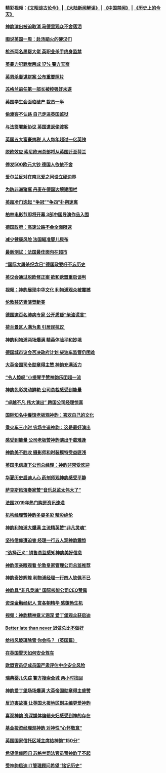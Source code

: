 #### 精彩视频：[《文昭谈古论今》](https://github.com/gfw-breaker/wenzhao) | [《大陆新闻解读》](https://github.com/gfw-breaker/ntdtv-comedy) | [《中国禁闻》](https://github.com/gfw-breaker/ntdtv-news) | [《历史上的今天》](https://github.com/gfw-breaker/today-in-history) 

#### [神韵演出被迫取消 马德里观众不舍落泪](../pages/nsc974/n11016854.md?t=02010630) 

#### [图说英国一周：赴汤蹈火的硬汉们](../pages/nsc974/n11016810.md?t=02010630) 

#### [枪杀两名黑帮大佬 英职业杀手终身监禁](../pages/nsc974/n11016799.md?t=02010630) 

#### [英暴力犯罪增两成 17% 警方无奈](../pages/nsc974/n11016787.md?t=02010630) 

#### [英男杀妻谋财案 公布重要照片](../pages/nsc974/n11016778.md?t=02010630) 

#### [苏格兰前任第一部长被控强奸未遂](../pages/nsc974/n11016772.md?t=02010630) 

#### [英国学生会面临破产 裁员一半](../pages/nsc974/n11016766.md?t=02010630) 

#### [偷渡客不认路 自己走进英国监狱](../pages/nsc974/n11016763.md?t=02010630) 

#### [与法签署新协议 英国遣返偷渡客](../pages/nsc974/n11016756.md?t=02010630) 

#### [英国五大富豪纳税 人人每年超过一亿英镑](../pages/nsc974/n11016706.md?t=02010630) 

#### [脱欧效应 索尼欧洲总部将从英国迁至荷兰](../pages/nsc974/n11015209.md?t=02010630) 

#### [停发500欧元大钞 德国人依依不舍](../pages/nsc974/n11015417.md?t=02010630) 

#### [爱尔兰反对在南北爱之间设立硬边界](../pages/nsc974/n11015382.md?t=02010630) 

#### [为防非洲猪瘟 丹麦在德国边境建围栏](../pages/nsc974/n11014368.md?t=02010630) 

#### [英超冷门迭起 “争冠”“争四”扑朔迷离](../pages/nsc974/n11014053.md?t=02010630) 

#### [柏林电影节即将开幕 3部中国导演作品入围](../pages/nsc974/n11013824.md?t=02010630) 

#### [德国政府：高速公路不会全面限速](../pages/nsc974/n11013841.md?t=02010630) 

#### [减少健康风险 法国瞄准婴儿尿布](../pages/nsc974/n11012630.md?t=02010630) 

#### [最新测试：法国最佳面包在超市](../pages/nsc974/n11012842.md?t=02010630) 

#### [“国际大屠杀纪念日”德国政要吁不忘历史](../pages/nsc974/n11012513.md?t=02010630) 

#### [英议会通过脱欧修正案 欲和欧盟重启谈判](../pages/nsc974/n11011622.md?t=02010630) 

#### [视频：神韵展现中华文化 利物浦观众被震撼](../pages/nsc974/n11011005.md?t=02010630) 

#### [伦敦慈济表演贺新春](../pages/nsc974/n11011139.md?t=02010630) 

#### [德国逾百名肺病专家 公开质疑“柴油谎言”](../pages/nsc974/n11010325.md?t=02010630) 

#### [荷兰景区人满为患 引居民抗议 ](../pages/nsc974/n11010747.md?t=02010630) 

#### [神韵利物浦两场爆满 精英体验平和妙境](../pages/nsc974/n11010417.md?t=02010630) 

#### [德国城市议会否决政府计划 柴油车监管仍困难](../pages/nsc974/n11010716.md?t=02010630) 

#### [大英帝国司令勋章得主赞 神韵充满活力](../pages/nsc974/n11009434.md?t=02010630) 

#### [“令人惊叹”小提琴手赞神韵乐团超一流](../pages/nsc974/n11009535.md?t=02010630) 

#### [神韵色彩灵动鲜艳 公司总裁感受到能量](../pages/nsc974/n11009391.md?t=02010630) 

#### [“卓越不凡 伟大演出” 跨国公司经理惊喜](../pages/nsc974/n11009359.md?t=02010630) 

#### [国际知名中餐馆老板观神韵：喜欢自己的文化](../pages/nsc974/n11009314.md?t=02010630) 

#### [乘火车三小时 农场主追神韵：这是最好演出](../pages/nsc974/n11009299.md?t=02010630) 

#### [感受到能量 公司老板赞神韵演出千载难逢](../pages/nsc974/n11009226.md?t=02010630) 

#### [神韵美不胜收 摄影师和时装模特受益匪浅](../pages/nsc974/n11009171.md?t=02010630) 

#### [英国电信旗下公司总经理：神韵非常受欢迎](../pages/nsc974/n11008992.md?t=02010630) 

#### [华夏历史启迪人心 药剂师观神韵感受平静](../pages/nsc974/n11007232.md?t=02010630) 

#### [萨克斯风演奏家赞“音乐总监太伟大了”](../pages/nsc974/n11007174.md?t=02010630) 

#### [法国2019年热门购房资讯速递](../pages/nsc974/n10947033.md?t=02010630) 

#### [机构经理赞神韵多姿多彩 精彩绝伦](../pages/nsc974/n11006484.md?t=02010630) 

#### [神韵利物浦大爆满 主流精英赞“非凡灵魂”](../pages/nsc974/n11006697.md?t=02010630) 

#### [坚持信仰遭迫害 经理一行五人观神韵震惊](../pages/nsc974/n11006523.md?t=02010630) 

#### [“选择正义” 销售总监感知神韵美好信息](../pages/nsc974/n11006437.md?t=02010630) 

#### [神韵须亲眼观看 伦敦皇家管理公司总监推荐](../pages/nsc974/n11006402.md?t=02010630) 

#### [神韵奇妙辉煌 利物浦经理一行四人钦佩不已](../pages/nsc974/n11006397.md?t=02010630) 

#### [神韵具“非凡灵魂” 国际核能公司CEO赞佩](../pages/nsc974/n11006353.md?t=02010630) 

#### [资深金融经纪人 赏各朝精华 感蓬勃生机](../pages/nsc974/n11006347.md?t=02010630) 

#### [视频：神韵精神意义涵深 爱丁堡观众获启迪](../pages/nsc974/n11004622.md?t=02010630) 

#### [Better late than never 迟做总比不做好](../pages/nsc974/n11004768.md?t=02010630) 

#### [给挡风玻璃除雪 你会吗？（英国篇）](../pages/nsc974/n11004765.md?t=02010630) 

#### [在英国雪天如何安全驾车](../pages/nsc974/n11004758.md?t=02010630) 

#### [欧盟官员促成员国严肃评估中企安全风险](../pages/nsc974/n11004719.md?t=02010630) 

#### [瑞典婴儿失踪 警方搜索全城 两小时找回](../pages/nsc974/n11004065.md?t=02010630) 

#### [神韵爱丁堡场场爆满 大英帝国勋章得主盛赞](../pages/nsc974/n11003114.md?t=02010630) 

#### [反迫害故事 让英国大报地区副主编更爱神韵](../pages/nsc974/n11003184.md?t=02010630) 

#### [喜观神韵 资深媒体编辑夫妇感受到神的存在](../pages/nsc974/n11003116.md?t=02010630) 

#### [基金投资经理观神韵 对神性“心怀敬意”](../pages/nsc974/n11003069.md?t=02010630) 

#### [英国国家信托区域主席给神韵“150分”](../pages/nsc974/n11003048.md?t=02010630) 

#### [希望信仰回归 苏格兰司法官员赞神韵了不起](../pages/nsc974/n11003060.md?t=02010630) 

#### [受神韵启迪 IT管理顾问希望“铭记历史”](../pages/nsc974/n11003055.md?t=02010630) 

